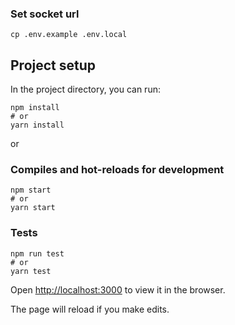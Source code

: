### Set socket url

```
cp .env.example .env.local
```

## Project setup

In the project directory, you can run:

```
npm install
# or
yarn install
```

or

### Compiles and hot-reloads for development

```
npm start
# or
yarn start
```

### Tests

```
npm run test
# or
yarn test
```

Open [http://localhost:3000](http://localhost:3000) to view it in the browser.

The page will reload if you make edits.
